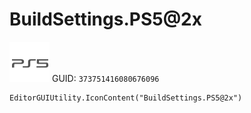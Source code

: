 # BuildSettings.PS5@2x
![](/img/BuildSettings.PS5@2x.png)
GUID: `373751416080676096`
```
EditorGUIUtility.IconContent("BuildSettings.PS5@2x")
```
